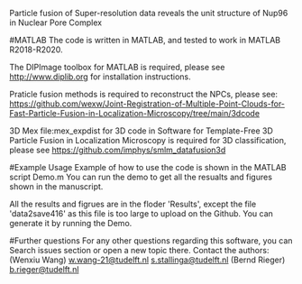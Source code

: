 Particle fusion of Super-resolution data reveals the unit structure of Nup96 in Nuclear Pore Complex

#MATLAB The code is written in MATLAB, and tested to work in MATLAB R2018-R2020.

The DIPImage toolbox for MATLAB is required, please see http://www.diplib.org for installation instructions.

Praticle fusion methods is required to reconstruct the NPCs, please see: https://github.com/wexw/Joint-Registration-of-Multiple-Point-Clouds-for-Fast-Particle-Fusion-in-Localization-Microscopy/tree/main/3dcode

3D Mex file:mex_expdist for 3D code in Software for Template-Free 3D Particle Fusion in Localization Microscopy is required for 3D classification, please see https://github.com/imphys/smlm_datafusion3d

#Example Usage Example of how to use the code is shown in the MATLAB script Demo.m You can run the demo to get all the resualts and figures shown in the manuscript.

All the results and figrues are in the floder 'Results', except the file 'data2save416' as this file is too large to upload on the Github. You can generate it by running the Demo.

#Further questions For any other questions regarding this software, you can Search issues section or open a new topic there. Contact the authors: (Wenxiu Wang) w.wang-21@tudelft.nl  s.stallinga@tudelft.nl (Bernd Rieger) b.rieger@tudelft.nl
